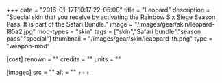 +++
date = "2016-01-17T10:17:22-05:00"
title = "Leopard"
description = "Special skin that you receive by activating the Rainbow Six Siege Season Pass. It is part of the Safari Bundle."
image = "/images/gear/skin/leopard-l85a2.jpg"
mod-types = "skin"
tags = ["skin","Safari bundle","season pass","special"]
thumbnail = "/images/gear/skin/leaopard-th.png"
type = "weapon-mod"

[cost]
  renown = ""
  credits = ""
  units = ""

[images]
  src = ""
  alt = ""
+++
